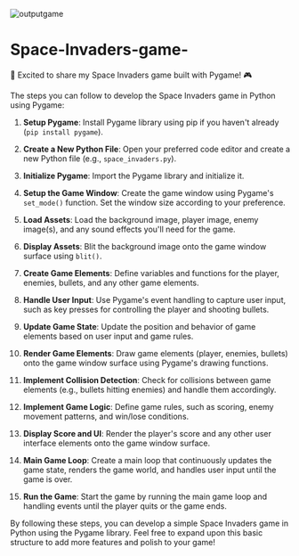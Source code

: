 ![outputgame](https://github.com/Jatin9826/Space-Invaders-game-/assets/167497208/98e4c61e-d65a-4e66-9d7b-cbac8f5e5088)

# Space-Invaders-game-
🚀 Excited to share my Space Invaders game built with Pygame! 🎮 

 The steps you can follow to develop the Space Invaders game in Python using Pygame:

1. **Setup Pygame**: Install Pygame library using pip if you haven't already (`pip install pygame`).

2. **Create a New Python File**: Open your preferred code editor and create a new Python file (e.g., `space_invaders.py`).

3. **Initialize Pygame**: Import the Pygame library and initialize it.

4. **Setup the Game Window**: Create the game window using Pygame's `set_mode()` function. Set the window size according to your preference.

5. **Load Assets**: Load the background image, player image, enemy image(s), and any sound effects you'll need for the game.

6. **Display Assets**: Blit the background image onto the game window surface using `blit()`.

7. **Create Game Elements**: Define variables and functions for the player, enemies, bullets, and any other game elements.

8. **Handle User Input**: Use Pygame's event handling to capture user input, such as key presses for controlling the player and shooting bullets.

9. **Update Game State**: Update the position and behavior of game elements based on user input and game rules.

10. **Render Game Elements**: Draw game elements (player, enemies, bullets) onto the game window surface using Pygame's drawing functions.

11. **Implement Collision Detection**: Check for collisions between game elements (e.g., bullets hitting enemies) and handle them accordingly.

12. **Implement Game Logic**: Define game rules, such as scoring, enemy movement patterns, and win/lose conditions.

13. **Display Score and UI**: Render the player's score and any other user interface elements onto the game window surface.

14. **Main Game Loop**: Create a main loop that continuously updates the game state, renders the game world, and handles user input until the game is over.

15. **Run the Game**: Start the game by running the main game loop and handling events until the player quits or the game ends.

By following these steps, you can develop a simple Space Invaders game in Python using the Pygame library. Feel free to expand upon this basic structure to add more features and polish to your game!
